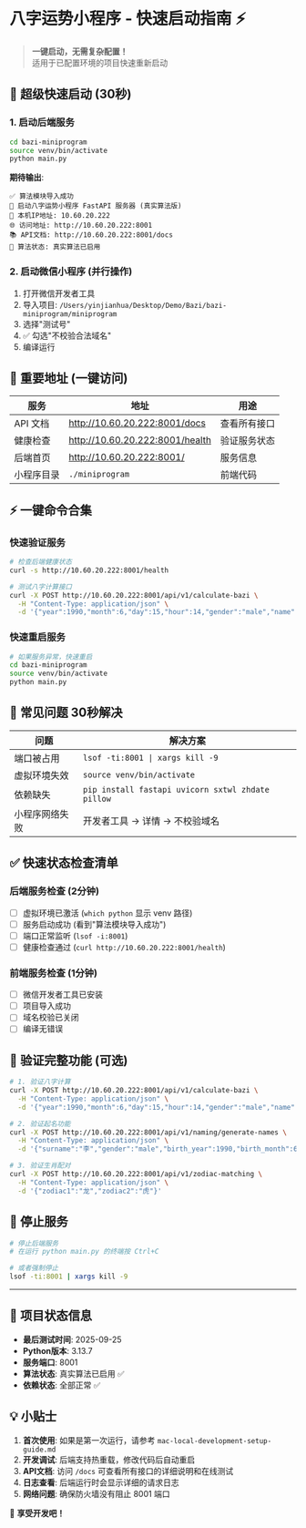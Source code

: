 # 八字运势小程序 - 快速启动指南 ⚡

> **一键启动，无需复杂配置！**  
> 适用于已配置环境的项目快速重新启动

## 🚀 超级快速启动 (30秒)

### 1. 启动后端服务
```bash
cd bazi-miniprogram
source venv/bin/activate
python main.py
```

**期待输出**:
```
✅ 算法模块导入成功
🚀 启动八字运势小程序 FastAPI 服务器 (真实算法版)
📍 本机IP地址: 10.60.20.222
🌐 访问地址: http://10.60.20.222:8001
📚 API文档: http://10.60.20.222:8001/docs
🧮 算法状态: 真实算法已启用
```

### 2. 启动微信小程序 (并行操作)
1. 打开微信开发者工具
2. 导入项目: `/Users/yinjianhua/Desktop/Demo/Bazi/bazi-miniprogram/miniprogram`
3. 选择"测试号"
4. ✅ 勾选"不校验合法域名"
5. 编译运行

## 📍 重要地址 (一键访问)

| 服务 | 地址 | 用途 |
|------|------|------|
| API 文档 | http://10.60.20.222:8001/docs | 查看所有接口 |
| 健康检查 | http://10.60.20.222:8001/health | 验证服务状态 |
| 后端首页 | http://10.60.20.222:8001/ | 服务信息 |
| 小程序目录 | `./miniprogram` | 前端代码 |

## ⚡ 一键命令合集

### 快速验证服务
```bash
# 检查后端健康状态
curl -s http://10.60.20.222:8001/health

# 测试八字计算接口
curl -X POST http://10.60.20.222:8001/api/v1/calculate-bazi \
  -H "Content-Type: application/json" \
  -d '{"year":1990,"month":6,"day":15,"hour":14,"gender":"male","name":"测试用户"}'
```

### 快速重启服务
```bash
# 如果服务异常，快速重启
cd bazi-miniprogram
source venv/bin/activate
python main.py
```

## 🔧 常见问题 30秒解决

| 问题 | 解决方案 |
|------|----------|
| 端口被占用 | `lsof -ti:8001 \| xargs kill -9` |
| 虚拟环境失效 | `source venv/bin/activate` |
| 依赖缺失 | `pip install fastapi uvicorn sxtwl zhdate pillow` |
| 小程序网络失败 | 开发者工具 → 详情 → 不校验域名 |

## ✅ 快速状态检查清单

### 后端服务检查 (2分钟)
- [ ] 虚拟环境已激活 (`which python` 显示 venv 路径)
- [ ] 服务启动成功 (看到"算法模块导入成功")
- [ ] 端口正常监听 (`lsof -i:8001`)
- [ ] 健康检查通过 (`curl http://10.60.20.222:8001/health`)

### 前端服务检查 (1分钟)
- [ ] 微信开发者工具已安装
- [ ] 项目导入成功
- [ ] 域名校验已关闭
- [ ] 编译无错误

## 🎯 验证完整功能 (可选)

```bash
# 1. 验证八字计算
curl -X POST http://10.60.20.222:8001/api/v1/calculate-bazi \
  -H "Content-Type: application/json" \
  -d '{"year":1990,"month":6,"day":15,"hour":14,"gender":"male","name":"验证测试"}'

# 2. 验证起名功能
curl -X POST http://10.60.20.222:8001/api/v1/naming/generate-names \
  -H "Content-Type: application/json" \
  -d '{"surname":"李","gender":"male","birth_year":1990,"birth_month":6,"birth_day":15}'

# 3. 验证生肖配对
curl -X POST http://10.60.20.222:8001/api/v1/zodiac-matching \
  -H "Content-Type: application/json" \
  -d '{"zodiac1":"龙","zodiac2":"虎"}'
```

## 🚫 停止服务

```bash
# 停止后端服务
# 在运行 python main.py 的终端按 Ctrl+C

# 或者强制停止
lsof -ti:8001 | xargs kill -9
```

---

## 📱 项目状态信息

- **最后测试时间**: 2025-09-25
- **Python版本**: 3.13.7  
- **服务端口**: 8001
- **算法状态**: 真实算法已启用 ✅
- **依赖状态**: 全部正常 ✅

## 💡 小贴士

1. **首次使用**: 如果是第一次运行，请参考 `mac-local-development-setup-guide.md`
2. **开发调试**: 后端支持热重载，修改代码后自动重启
3. **API文档**: 访问 `/docs` 可查看所有接口的详细说明和在线测试
4. **日志查看**: 后端运行时会显示详细的请求日志
5. **网络问题**: 确保防火墙没有阻止 8001 端口

🎉 **享受开发吧！**
